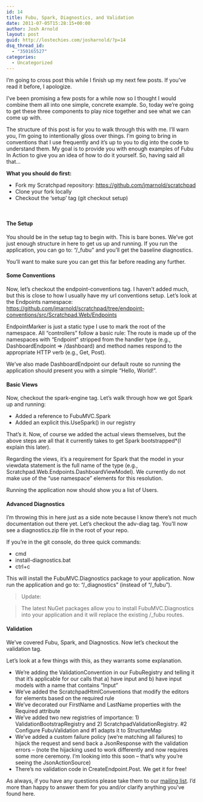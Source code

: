 ```yaml
---
id: 14
title: Fubu, Spark, Diagnostics, and Validation
date: 2011-07-05T15:28:15+00:00
author: Josh Arnold
layout: post
guid: http://lostechies.com/josharnold/?p=14
dsq_thread_id:
  - "350165527"
categories:
  - Uncategorized
---
```

I&#8217;m going to cross post this while I finish up my next few posts. If you&#8217;ve read it before, I apologize.

I’ve been promising a few posts for a while now so I thought I would combine them all into one simple, concrete example. So, today we’re going to get these three components to play nice together and see what we can come up with.

The structure of this post is for you to walk through this with me. I’ll warn you, I’m going to intentionally gloss over things. I’m going to bring in conventions that I use frequently and it’s up to you to dig into the code to understand them. My goal is to provide you with enough examples of Fubu In Action to give you an idea of how to do it yourself. So, having said all that…

**What you should do first:**

  * Fork my Scratchpad repository: <https://github.com/jmarnold/scratchpad>
  * Clone your fork locally
  * Checkout the ‘setup’ tag (git checkout setup)

&nbsp;

#### The Setup

You should be in the setup tag to begin with. This is bare bones. We’ve got just enough structure in here to get us up and running. If you run the application, you can go to: “/_fubu” and you’ll get the baseline diagnostics.

You’ll want to make sure you can get this far before reading any further.

#### Some Conventions

Now, let’s checkout the endpoint-conventions tag. I haven’t added much, but this is close to how I usually have my url conventions setup. Let’s look at the Endpoints namespace: <https://github.com/jmarnold/scratchpad/tree/endpoint-conventions/src/Scratchpad.Web/Endpoints>

EndpointMarker is just a static type I use to mark the root of the namespace. All “controllers” follow a basic rule: The route is made up of the namespaces with “Endpoint” stripped from the handler type (e.g., DashboardEndpoint => /dashboard) and method names respond to the appropriate HTTP verb (e.g., Get, Post).

We’ve also made DashboardEndpoint our default route so running the application should present you with a simple “Hello, World!”.

#### Basic Views

Now, checkout the spark-engine tag. Let’s walk through how we got Spark up and running:

  * Added a reference to FubuMVC.Spark
  * Added an explicit this.UseSpark() in our registry

That’s it. Now, of course we added the actual views themselves, but the above steps are all that it currently takes to get Spark bootstrapped*(I explain this later).

Regarding the views, it’s a requirement for Spark that the model in your viewdata statement is the full name of the type (e.g., Scratchpad.Web.Endpoints.DashboardViewModel). We currently do not make use of the “use namespace” elements for this resolution.

Running the application now should show you a list of Users.

#### Advanced Diagnostics

I’m throwing this in here just as a side note because I know there’s not much documentation out there yet. Let’s checkout the adv-diag tag. You’ll now see a diagnostics.zip file in the root of your repo.

If you’re in the git console, do three quick commands:

  * cmd
  * install-diagnostics.bat
  * ctrl+c

This will install the FubuMVC.Diagnostics package to your application. Now run the application and go to: “/\_diagnostics” (instead of “/\_fubu”).

> Update:
  
> The latest NuGet packages allow you to install FubuMVC.Diagnostics into your application and it will replace the existing /_fubu routes.

#### Validation

We’ve covered Fubu, Spark, and Diagnostics. Now let’s checkout the validation tag.

Let’s look at a few things with this, as they warrants some explanation.

  * We’re adding the ValidationConvention in our FubuRegistry and telling it that it’s applicable for our calls that a) have input and b) have input models with a name that contains “Input”
  * We’ve added the ScratchpadHtmlConventions that modify the editors for elements based on the required rule
  * We’ve decorated our FirstName and LastName properties with the Required attribute
  * We’ve added two new registries of importance: 1) ValidationBootstrapRegistry and 2) ScratchpadValidationRegistry. #2 Configure FubuValidation and #1 adapts it to StructureMap
  * We’ve added a custom failure policy (we’re matching all failures) to hijack the request and send back a JsonResponse with the validation errors – (note the hijacking used to work differently and now requires some more ceremony. I’m looking into this soon – that’s why you’re seeing the JsonActionSource)
  * There’s no validation code in CreateEndpoint.Post. We get it for free!

As always, if you have any questions please take them to our [mailing list](http://groups.google.com/group/fubumvc-devel?hl=en&pli=1). I’d more than happy to answer them for you and/or clarify anything you’ve found here.